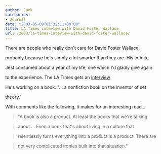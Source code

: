 ```yaml
---
author: Jack
categories:
- Journal
date: "2003-05-09T01:32:11+00:00"
title: LA Times inteview with David Foster Wallace
url: /2003/la-times-inteview-with-david-foster-wallace/
---
```


There are people who really don't care for David Foster Wallace,
  

  
probably because he's simply a lot smarter than they are. His Infinite
  

  
Jest consumed about a year of my life, one which I'd gladly give again
  

  
to the experience. The LA Times gets an [interview][1]

He's working on a book: "&#8230; a nonfiction book on the inventor of set
  

  
theory."



With comments like the following, it makes for an interesting read&#8230;



> "A book is also a product. At least the books that we're talking
  
> 
  
> about&#8230;. Even a book that's about living in a culture that
  
> 
  
> relentlessly turns everything into a product is a product. There are
  
> 
  
> not very complicated ironies built into that situation."</p>

 [1]: //www.calendarlive.com/books/cl-ca-brown27apr27,0,2438348.story?coll=cl%2Dh"